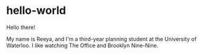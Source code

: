 # hello-world

Hello there!

My name is Reeya, and I'm a third-year planning student at the University of Waterloo. 
I like watching The Office and Brooklyn Nine-Nine. 
